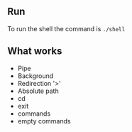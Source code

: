 ## Run
To run the shell the command is `./shell`

## What works
* Pipe
* Background
* Redirection '>'
* Absolute path
* cd
* exit
* commands
* empty commands
